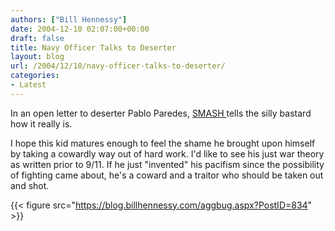 ```yaml
---
authors: ["Bill Hennessy"]
date: 2004-12-10 02:07:00+00:00
draft: false
title: Navy Officer Talks to Deserter
layout: blog
url: /2004/12/10/navy-officer-talks-to-deserter/
categories:
- Latest
---
```


In an open letter to deserter Pablo Paredes, [SMASH ](https://www.indepundit.com/archive2/2004/12/an_open_letter.html)tells the silly bastard how it really is.




I hope this kid matures enough to feel the shame he brought upon himself by taking a cowardly way out of hard work. I'd like to see his just war theory as written prior to 9/11. If he just "invented" his pacifism since the possibility of fighting came about, he's a coward and a traitor who should be taken out and shot.




{{< figure src="https://blog.billhennessy.com/aggbug.aspx?PostID=834" >}}

